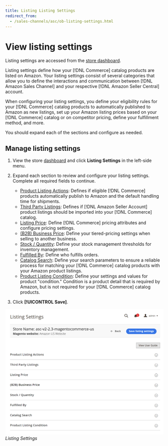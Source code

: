 ```yaml
---
title: Listing Listing Settings
redirect_from:
  - /sales-channels/asc/ob-listing-settings.html
---
```


# View listing settings

Listing settings are accessed from the [store dashboard](./amazon-store-dashboard.md).

Listing settings define how your [!DNL Commerce] catalog products are listed on Amazon. Your listing settings consist of several categories that allow you to define the interactions and communication between [!DNL Amazon Sales Channel] and your respective [!DNL Amazon Seller Central] account.

When configuring your listing settings, you define your eligibility rules for your [!DNL Commerce] catalog products to automatically published to Amazon as new listings, set up your Amazon listing prices based on your [!DNL Commerce] catalog or on competitor pricing, define your fulfillment method, and more.

You should expand each of the sections and configure as needed.

## Manage listing settings

1. View the store [dashboard](./amazon-store-dashboard.md) and click **Listing Settings** in the left-side menu.

1. Expand each section to review and configure your listing settings. Complete all required fields to continue.

   - [Product Listing Actions](./product-listing-actions.md): Defines if eligible [!DNL Commerce] products automatically publish to Amazon and the default handling time for shipments.
   - [Third Party Listings](./third-party-listing-settings.md): Defines if [!DNL Amazon Seller Account] product listings should be imported into your [!DNL Commerce] catalog.
   - [Listing Price](./listing-price.md): Define [!DNL Commerce] pricing attributes and configure pricing settings.
   - [(B2B) Business Price](./business-pricing.md): Define your tiered-pricing settings when selling to another business.
   - [Stock / Quantity](./stock-quantity.md): Define your stock management thresholds for inventory management.
   - [Fulfilled By](./fulfilled-by.md)\: Define who fulfills orders.
   - [Catalog Search](./catalog-search.md): Define your search parameters to ensure a reliable process for matching your [!DNL Commerce] catalog products with your Amazon product listings.
   - [Product Listing Condition](./product-listing-condition.md): Define your settings and values for product "condition." Condition is a product detail that is required by Amazon, but is not required for your [!DNL Commerce] catalog products.

1. Click **[!UICONTROL Save]**.

![](assets/amazon-listing-settings.png)
_Listing Settings_
